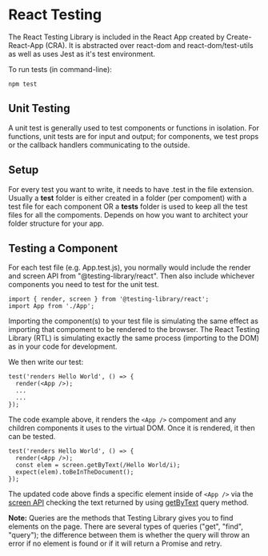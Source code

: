 # React Testing

The React Testing Library is included in the React App created by Create-React-App (CRA).
It is abstracted over react-dom and react-dom/test-utils as well as uses Jest as it's test environment.

To run tests (in command-line):

```
npm test
```

## Unit Testing

A unit test is generally used to test components or functions in isolation. For functions, unit tests are for input and output; for components, we test props or the callback handlers communicating to the outside.

## Setup

For every test you want to write, it needs to have .test in the file extension. Usually a __test__ folder is either created in a folder (per compoment) with a test file for each component OR a __tests__ folder is used to keep all the test files for all the compoments. Depends on how you want to architect your folder structure for your app.

## Testing a Component

For each test file (e.g. App.test.js), you normally would include the render and screen API from "@testing-library/react". Then also include whichever components you need to test for the unit test. 

```
import { render, screen } from '@testing-library/react';
import App from './App';
```

Importing the component(s) to your test file is simulating the same effect as importing that compoment to be rendered to the browser. The React Testing Library (RTL) is simulating exactly the same process (importing to the DOM) as in your code for development.

We then write our test:

```JS
test('renders Hello World', () => {
  render(<App />);
  ...
  ...
});
```

The code example above, it renders the ```<App />``` compoment and any children components it uses to the virtual DOM. Once it is rendered, it then can be tested.

```JS
test('renders Hello World', () => {
  render(<App />);
  const elem = screen.getByText(/Hello World/i);
  expect(elem).toBeInTheDocument();
});
```

The updated code above finds a specific element inside of ```<App />``` via the <a href="https://testing-library.com/docs/queries/about/#screen">screen API</a> checking the text returned by using <a href="https://testing-library.com/docs/queries/bytext/">getByText</a> query method.

<strong>Note:</strong> Queries are the methods that Testing Library gives you to find elements on the page. There are several types of queries ("get", "find", "query"); the difference between them is whether the query will throw an error if no element is found or if it will return a Promise and retry. 

